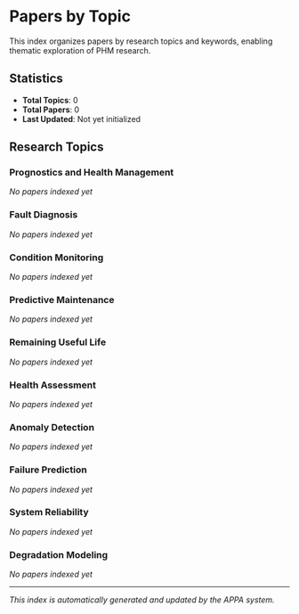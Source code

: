 # Papers by Topic

This index organizes papers by research topics and keywords, enabling thematic exploration of PHM research.

## Statistics

- **Total Topics**: 0
- **Total Papers**: 0
- **Last Updated**: Not yet initialized

## Research Topics

### Prognostics and Health Management

*No papers indexed yet*

### Fault Diagnosis

*No papers indexed yet*

### Condition Monitoring

*No papers indexed yet*

### Predictive Maintenance

*No papers indexed yet*

### Remaining Useful Life

*No papers indexed yet*

### Health Assessment

*No papers indexed yet*

### Anomaly Detection

*No papers indexed yet*

### Failure Prediction

*No papers indexed yet*

### System Reliability

*No papers indexed yet*

### Degradation Modeling

*No papers indexed yet*

---

*This index is automatically generated and updated by the APPA system.*
